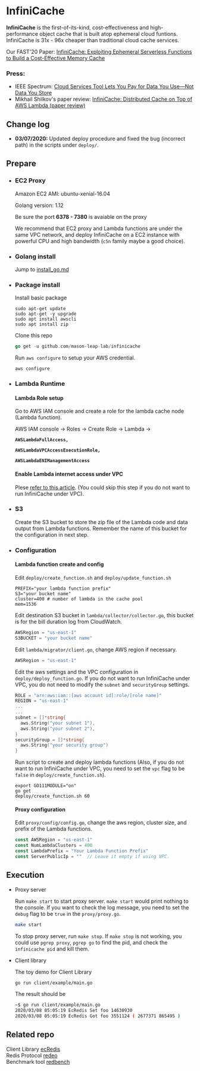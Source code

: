 # InfiniCache

**InfiniCache** is the first-of-its-kind, cost-effectiveness and high-performance object cache that is built atop ephemeral cloud funtions. InfiniCache is 31x - 96x cheaper than traditional cloud cache services.

Our FAST'20 Paper: [InfiniCache: Exploiting Ephemeral Serverless Functions to Build a Cost-Effective Memory Cache](https://www.usenix.org/conference/fast20/presentation/wang-ao)


### Press:
* IEEE Spectrum: [Cloud Services Tool Lets You Pay for Data You Use—Not Data You Store](https://spectrum.ieee.org/tech-talk/computing/networks/pay-cloud-services-data-tool-news)
* Mikhail Shilkov's paper review: [InfiniCache: Distributed Cache on Top of AWS Lambda (paper review)](https://mikhail.io/2020/03/infinicache-distributed-cache-on-aws-lambda/)

## Change log

- **03/07/2020:** Updated deploy procedure and fixed the bug (incorrect path) in the scripts under `deploy/`.

## Prepare

- ### EC2 Proxy

  Amazon EC2 AMI: ubuntu-xenial-16.04

  Golang version: 1.12

  Be sure the port **6378 - 7380** is avaiable on the proxy

  We recommend that EC2 proxy and Lambda functions are under the same VPC network, and deploy InfiniCache on a EC2 instance with powerful CPU and high bandwidth (`c5n` family maybe a good choice).

- ### Golang install

  Jump to [install_go.md](https://github.com/mason-leap-lab/infinicache/blob/master/install_go.md)

- ### Package install

  Install basic package
  ```shell
  sudo apt-get update
  sudo apt-get -y upgrade
  sudo apt install awscli
  sudo apt install zip
  ```

  Clone this repo
  ```go
  go get -u github.com/mason-leap-lab/infinicache
  ```

  Run `aws configure` to setup your AWS credential.

  ```shell
  aws configure
  ```

- ### Lambda Runtime

  #### Lambda Role setup

  Go to AWS IAM console and create a role for the lambda cache node (Lambda function).

  AWS IAM console -> Roles -> Create Role -> Lambda ->

  **`AWSLambdaFullAccess, `**

  **`AWSLambdaVPCAccessExecutionRole, `**

  **`AWSLambdaENIManagementAccess`**

  #### Enable Lambda internet access under VPC

  Plese [refer to this article](https://aws.amazon.com/premiumsupport/knowledge-center/internet-access-lambda-function/). (You could skip this step if you do not want to run InfiniCache under VPC).

- ### S3

  Create the S3 bucket to store the zip file of the Lambda code and data output from Lambda functions. Remember the name of this bucket for the configuration in next step.

- ### Configuration

  #### Lambda function create and config

  Edit `deploy/create_function.sh` and `deploy/update_function.sh`
  ```shell
  PREFIX="your lambda function prefix"
  S3="your bucket name"
  cluster=400 # number of lambda in the cache pool
  mem=1536
  ```

  Edit destination S3 bucket in `lambda/collector/collector.go`, this bucket is for the bill duration log from CloudWatch.
  ```go
  AWSRegion = "us-east-1"
  S3BUCKET = "your bucket name"
  ```

  Edit `lambda/migrator/client.go`,  change AWS region if necessary.
  ```go
  AWSRegion = "us-east-1"
  ```

  Edit the aws settings and the VPC configuration in `deploy/deploy_function.go`. If you do not want to run InfiniCache under VPC, you do not need to modify the `subnet` and `securityGroup` settings.

  ```go
  ROLE = "arn:aws:iam::[aws account id]:role/[role name]"
  REGION = "us-east-1"
  ...
  ...
  subnet = []*string{
    aws.String("your subnet 1"),
    aws.String("your subnet 2"),
  }
  securityGroup = []*string{
    aws.String("your security group")
  }
  ```

  Run script to create and deploy lambda functions (Also, if you do not want to run InfiniCache under VPC, you need to set the `vpc` flag to be `false` in `deploy/create_function.sh`).

  ```shell
  export GO111MODULE="on"
  go get
  deploy/create_function.sh 60
  ```

  #### Proxy configuration

  Edit `proxy/config/config.go`, change the aws region, cluster size, and prefix of the Lambda functions.
  ```go
  const AWSRegion = "us-east-1"
  const NumLambdaClusters = 400
  const LambdaPrefix = "Your Lambda Function Prefix"
  const ServerPublicIp = ""  // Leave it empty if using VPC.
  ```

## Execution

- Proxy server

  Run `make start` to start proxy server.  `make start` would print nothing to the console. If you want to check the log message, you need to set the `debug` flag to be `true` in the `proxy/proxy.go`.

  ```bash
  make start
  ```

  To stop proxy server, run `make stop`. If `make stop` is not working, you could use `pgrep proxy`, `pgrep go` to find the pid, and check the `infinicache pid` and kill them.

- Client library

  The toy demo for Client Library

  ```bash
  go run client/example/main.go
  ```

  The result should be

  ```bash
  ~$ go run client/example/main.go
  2020/03/08 05:05:19 EcRedis Set foo 14630930
  2020/03/08 05:05:19 EcRedis Got foo 3551124 ( 2677371 865495 )
  ```

## Related repo

Client Library [ecRedis](https://github.com/mason-leap-lab/infinicache/tree/master/client)  
Redis Protocol [redeo](https://github.com/mason-leap-lab/redeo)  
Benchmark tool [redbench](https://github.com/wangaoone/redbench)